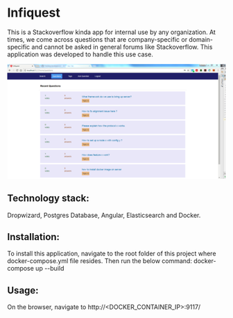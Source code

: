 # Infiquest
This is a Stackoverflow kinda app for internal use by any organization.
At times, we come across questions that are company-specific or domain-specific and cannot be asked in general forums like Stackoverflow.
This application was developed to handle this use case. 

![Alt test](Screenshot.PNG?raw=true)

## Technology stack:

Dropwizard, Postgres Database, Angular, Elasticsearch and Docker.

## Installation:
To install this application, navigate to the root folder of this project where docker-compose.yml file resides.
Then run the below command:
docker-compose up --build

## Usage:
On the browser, navigate to http://<DOCKER_CONTAINER_IP>:9117/

